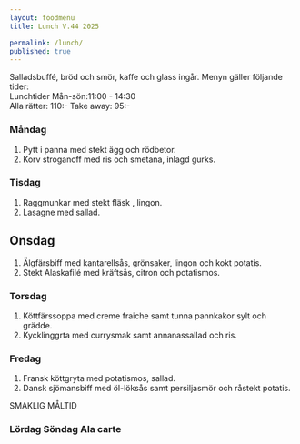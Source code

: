 ```yaml
---
layout: foodmenu
title: Lunch V.44 2025

permalink: /lunch/
published: true
---
```

Salladsbuffé, bröd och smör, kaffe och glass ingår.
Menyn gäller följande tider:  
Lunchtider  Mån-sön:11:00 - 14:30  
Alla rätter: 110:- Take away: 95:-
                                
### Måndag

1. Pytt i panna med stekt ägg och rödbetor.
2. Korv stroganoff med ris och smetana, inlagd gurks.

### Tisdag

1. Raggmunkar med stekt fläsk , lingon.
2. Lasagne med sallad.

## Onsdag
1. Älgfärsbiff med kantarellsås, grönsaker, lingon och kokt potatis. 
2. Stekt Alaskafilé med kräftsås, citron och potatismos. 

### Torsdag

1. Köttfärssoppa med creme fraiche samt tunna pannkakor sylt och grädde. 
2. Kycklinggrta med currysmak samt annanassallad och ris.

### Fredag  

1. Fransk köttgryta med potatismos, sallad.
2. Dansk sjömansbiff med öl-löksås samt persiljasmör och råstekt potatis.

SMAKLIG MÅLTID  

### Lördag Söndag Ala carte





    
       
    

   
    
   
     
